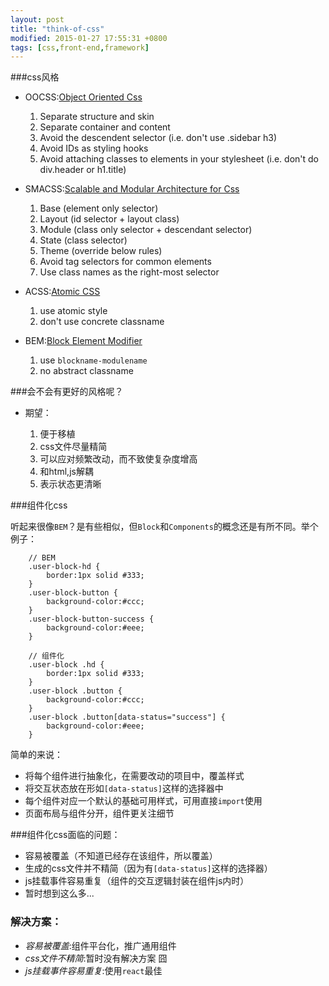 ```yaml
---
layout: post
title: "think-of-css"
modified: 2015-01-27 17:55:31 +0800
tags: [css,front-end,framework]
---
```



###css风格

- OOCSS:[Object Oriented Css](https://github.com/stubbornella/oocss/wiki)

	1. Separate structure and skin
	2. Separate container and content
	3. Avoid the descendent selector (i.e. don't use .sidebar h3)
	4. Avoid IDs as styling hooks
	5. Avoid attaching classes to elements in your stylesheet (i.e. don't do div.header or h1.title)

- SMACSS:[Scalable and Modular Architecture for Css](https://smacss.com/)

	1. Base (element only selector)
	2. Layout (id selector + layout class)
	3. Module (class only selector + descendant selector)
	4. State (class selector)
	5. Theme (override below rules)
	6. Avoid tag selectors for common elements
	7. Use class names as the right-most selector

- ACSS:[Atomic CSS](http://www.smashingmagazine.com/2013/08/02/other-interface-atomic-design-sass/)

	1. use atomic style
	2. don't use concrete classname

- BEM:[Block Element Modifier](http://bem.info)

	1. use `blockname-modulename`
	2. no abstract classname
	
	
###会不会有更好的风格呢？

- 期望：

	1. 便于移植
	2. css文件尽量精简
	3. 可以应对频繁改动，而不致使复杂度增高
	4. 和html,js解耦
	5. 表示状态更清晰
	
	
###组件化css

听起来很像`BEM`？是有些相似，但`Block`和`Components`的概念还是有所不同。举个例子：
		
		// BEM
		.user-block-hd {
			border:1px solid #333;
		}
		.user-block-button {
			background-color:#ccc;
		}
		.user-block-button-success {
			background-color:#eee;
		}
		
		// 组件化
		.user-block .hd {
			border:1px solid #333;
		}
		.user-block .button {
			background-color:#ccc;
		}
		.user-block .button[data-status="success"] {
			background-color:#eee;
		}

简单的来说：

- 将每个组件进行抽象化，在需要改动的项目中，覆盖样式
- 将交互状态放在形如`[data-status]`这样的选择器中
- 每个组件对应一个默认的基础可用样式，可用直接`import`使用
- 页面布局与组件分开，组件更关注细节

###组件化css面临的问题：

- 容易被覆盖（不知道已经存在该组件，所以覆盖）
- 生成的css文件并不精简（因为有`[data-status]`这样的选择器）
- js挂载事件容易重复（组件的交互逻辑封装在组件js内时）
- 暂时想到这么多...

### 解决方案：

- *容易被覆盖*:组件平台化，推广通用组件
- *css文件不精简*:暂时没有解决方案 囧
- *js挂载事件容易重复*:使用`react`最佳

